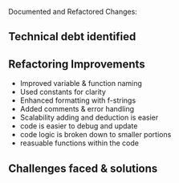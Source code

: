 Documented and Refactored Changes:


## Technical debt identified



## Refactoring Improvements  
- Improved variable & function naming  
- Used constants for clarity  
- Enhanced formatting with f-strings  
- Added comments & error handling
- Scalability adding and deduction is easier
- code is easier to debug and update
- code logic is broken down to smaller portions
- reasuable functions within the code


## Challenges faced & solutions
